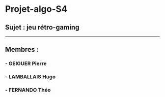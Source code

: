 # Projet-algo-S4
## Sujet : jeu rétro-gaming
---
## Membres :
### - GEIGUER Pierre
### - LAMBALLAIS Hugo
### - FERNANDO Théo
